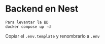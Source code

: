 # Backend en Nest

```
Para levantar la BD
docker compose up -d
```
Copiar el ```.env.template``` y renombrarlo a ```.env```